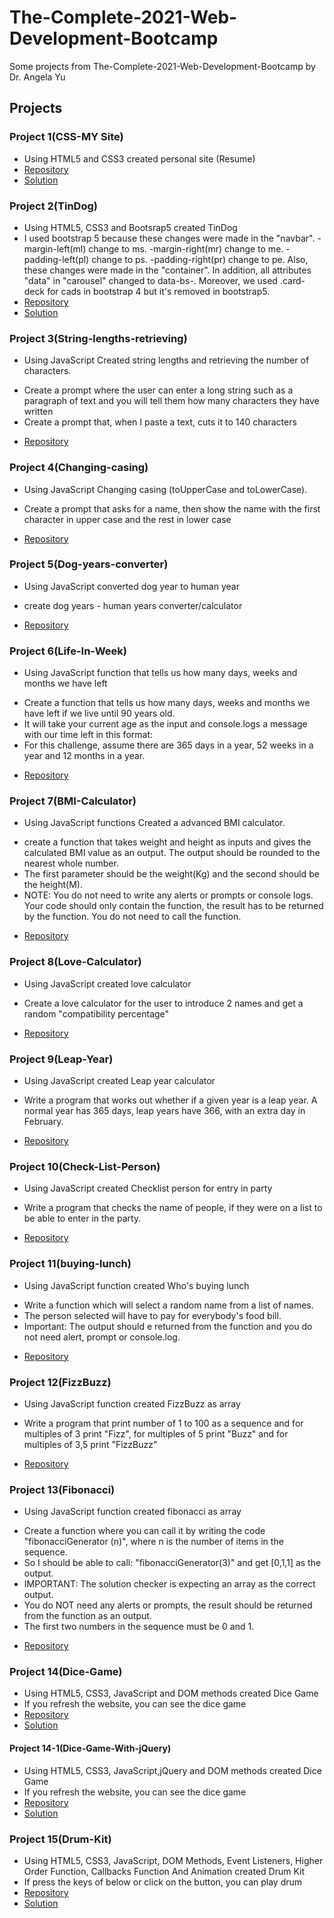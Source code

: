 # The-Complete-2021-Web-Development-Bootcamp
Some projects from The-Complete-2021-Web-Development-Bootcamp by Dr. Angela Yu
## Projects

### Project 1(CSS-MY Site)  
* Using HTML5 and CSS3 created personal site (Resume)
* [Repository](https://github.com/aidamoslehi/The-Complete-2021-Web-Development-Bootcamp/tree/main/CSS-My%20Site)  
* [Solution](https://aidamoslehi.github.io/The-Complete-2021-Web-Development-Bootcamp/CSS-My%20Site/)

### Project 2(TinDog)  
* Using HTML5, CSS3 and Bootsrap5 created TinDog 
* I used bootstrap 5 because these changes were made in the "navbar".
-margin-left(ml) change to ms.
-margin-right(mr) change to me.
-padding-left(pl) change to ps.
-padding-right(pr) change to pe.
Also, these changes were made in the "container".
In addition, all attributes "data" in "carousel"  changed to data-bs-.
Moreover, we used .card-deck for cads in bootstrap 4 but it's removed in bootstrap5.
* [Repository](https://github.com/aidamoslehi/The-Complete-2021-Web-Development-Bootcamp/tree/main/TinDog)  
* [Solution](https://aidamoslehi.github.io/The-Complete-2021-Web-Development-Bootcamp/TinDog/)

### Project 3(String-lengths-retrieving)
* Using JavaScript Created string lengths and retrieving the number of characters. 
 - Create a prompt where the user can enter a long string such as a paragraph of text and you will tell them how many characters they have written
 -  Create a prompt that, when I paste a text, cuts it to 140 characters
* [Repository](https://github.com/aidamoslehi/The-Complete-2021-Web-Development-Bootcamp/tree/main/String-lengths-retrieving)

### Project 4(Changing-casing)
* Using JavaScript Changing casing (toUpperCase and toLowerCase).
- Create a prompt that asks for a name, then show the name with the first character in upper case and the rest in lower case 
* [Repository](https://github.com/aidamoslehi/The-Complete-2021-Web-Development-Bootcamp/tree/main/Changing-casing)

### Project 5(Dog-years-converter)
* Using JavaScript converted dog year to human year
- create dog years - human years converter/calculator
* [Repository](https://github.com/aidamoslehi/The-Complete-2021-Web-Development-Bootcamp/tree/main/dog-years-converter)
 
### Project 6(Life-In-Week)
* Using JavaScript function that tells us how many days, weeks and months we have left
- Create a function that tells us how many days, weeks and months we have left if we live until 90 years old.
- It will take your current age as the input and console.logs a message with our time left in this format:
- For this challenge, assume there are 365 days in a year, 52 weeks in a year and 12 months in a year.
* [Repository](https://github.com/aidamoslehi/The-Complete-2021-Web-Development-Bootcamp/tree/main/Life-In-Week)
  
### Project 7(BMI-Calculator)
* Using JavaScript functions Created a advanced BMI calculator. 
- create a function that takes weight and height as inputs and gives the calculated BMI value as an output. The output should be rounded to the nearest whole number.
- The first parameter should be the weight(Kg) and the second should be the height(M).
- NOTE: You do not need to write any alerts or prompts or console logs. Your code should only contain the function, the result has to be returned by the function. You do not need to call the function.
* [Repository](https://github.com/aidamoslehi/The-Complete-2021-Web-Development-Bootcamp/tree/main/BMI-Calculator)

### Project 8(Love-Calculator)
* Using JavaScript created love calculator
- Create a love calculator for the user to introduce 2 names and get a random "compatibility percentage"
* [Repository](https://github.com/aidamoslehi/The-Complete-2021-Web-Development-Bootcamp/tree/main/Love-Calculator)

### Project 9(Leap-Year)
* Using JavaScript created Leap year calculator
- Write a program that works out whether if a given year is a leap year. A normal year has 365 days, leap years have 366, with an extra day in February. 
* [Repository](https://github.com/aidamoslehi/The-Complete-2021-Web-Development-Bootcamp/tree/main/Leap-Year)

### Project 10(Check-List-Person)
* Using JavaScript created Checklist person for entry in party
-  Write a program that checks the name of people, if they were on a list to be able to enter in the party. 
* [Repository](https://github.com/aidamoslehi/The-Complete-2021-Web-Development-Bootcamp/tree/main/Check-List-Person)

### Project 11(buying-lunch)
* Using JavaScript function created Who's buying lunch
- Write a function which will select a random name from a list of names. 
- The person selected will have to pay for everybody's food bill.
- Important: The output should e returned from the function and you do not need alert, prompt or console.log.
* [Repository](https://github.com/aidamoslehi/The-Complete-2021-Web-Development-Bootcamp/tree/main/buying-lunch)

### Project 12(FizzBuzz)
* Using JavaScript function created FizzBuzz as array
- Write a program that print number of 1 to 100 as a sequence and for multiples of 3 print "Fizz", for multiples of 5 print "Buzz" and for multiples of 3,5 print "FizzBuzz"
* [Repository](https://github.com/aidamoslehi/The-Complete-2021-Web-Development-Bootcamp/tree/main/FizzBuzz)

### Project 13(Fibonacci)
* Using JavaScript function created fibonacci as array
- Create a function where you can call it by writing the code "fibonacciGenerator (n)", where n is the number of items in the sequence.
- So I should be able to call: "fibonacciGenerator(3)" and get [0,1,1] as the output.
- IMPORTANT: The solution checker is expecting an array as the correct output.
- You do NOT need any alerts or prompts, the result should be returned from the function as an output.
- The first two numbers in the sequence must be 0 and 1.
* [Repository](https://github.com/aidamoslehi/The-Complete-2021-Web-Development-Bootcamp/tree/main/Fibonacci)

### Project 14(Dice-Game)  
* Using HTML5, CSS3, JavaScript and DOM methods created Dice Game
* If you refresh the website, you can see the dice game
* [Repository](https://github.com/aidamoslehi/The-Complete-2021-Web-Development-Bootcamp/tree/main/Dicee-Game)  
* [Solution](https://aidamoslehi.github.io/The-Complete-2021-Web-Development-Bootcamp/Dicee-Game/)

#### Project 14-1(Dice-Game-With-jQuery)  
* Using HTML5, CSS3, JavaScript,jQuery and DOM methods created Dice Game
* If you refresh the website, you can see the dice game
* [Repository](https://github.com/aidamoslehi/The-Complete-2021-Web-Development-Bootcamp/tree/main/Dice-Game-With-jQuery)  
* [Solution](https://aidamoslehi.github.io/The-Complete-2021-Web-Development-Bootcamp/Dice-Game-With-jQuery/)

### Project 15(Drum-Kit)  
* Using HTML5, CSS3, JavaScript, DOM Methods, Event Listeners, Higher Order Function, Callbacks Function And Animation created Drum Kit
* If press the keys of below or click on the button, you can play drum
* [Repository](https://github.com/aidamoslehi/The-Complete-2021-Web-Development-Bootcamp/tree/main/Drum-Kit)  
* [Solution](https://aidamoslehi.github.io/The-Complete-2021-Web-Development-Bootcamp/Drum-Kit/)


  
  
  
  
  

